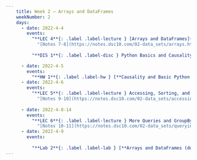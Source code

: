 ```yaml
---
    title: Week 2 – Arrays and DataFrames
    weekNumber: 2
    days:
      - date: 2022-4-4
        events:
          "**LEC 4**{: .label .label-lecture } [Arrays and DataFrames](http://datahub.ucsd.edu/user-redirect/git-sync?repo=https://github.com/dsc-courses/dsc10-2022-sp&subPath=lectures/lec04/lecture04.ipynb) ":
            "[Notes 7-8](https://notes.dsc10.com/02-data_sets/arrays.html)"
                
          "**DIS 1**{: .label .label-disc } Python Basics and Causality ":

      - date: 2022-4-5
        events:
          "**HW 1**{: .label .label-hw } [**Causality and Basic Python (due 11:59pm)**](http://datahub.ucsd.edu/user-redirect/git-sync?repo=https://github.com/dsc-courses/dsc10-2022-sp&subPath=homeworks/01-causality/homework1.ipynb)":
      - date: 2022-4-6
        events:
          "**LEC 5**{: .label .label-lecture } Accessing, Sorting, and Querying ":
            "[Notes 9-10](https://notes.dsc10.com/02-data_sets/accessing.html)"
                
      - date: 2022-4-8-14
        events:
          "**LEC 6**{: .label .label-lecture } More Queries and GroupBy ":
            "[Notes 10-11](https://notes.dsc10.com/02-data_sets/querying.html)"
      - date: 2022-4-9
        events:
          
          "**Lab 2**{: .label .label-lab } [**Arrays and DataFrames (due 11:59pm)**](http://datahub.ucsd.edu/user-redirect/git-sync?repo=https://github.com/dsc-courses/dsc10-2022-sp&subPath=labs/02-arrays_dataframes/lab.ipynb)":
---
```

